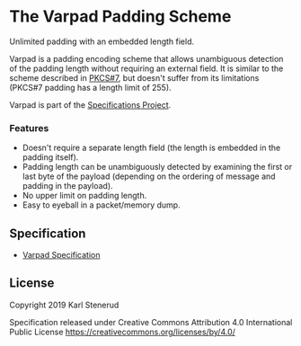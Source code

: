 The Varpad Padding Scheme
=========================

Unlimited padding with an embedded length field.

Varpad is a padding encoding scheme that allows unambiguous detection of the padding length without requiring an external field. It is similar to the scheme described in [PKCS#7](http://tools.ietf.org/html/rfc5652#section-6.3), but doesn't suffer from its limitations (PKCS#7 padding has a length limit of 255).

Varpad is part of the [Specifications Project](https://github.com/kstenerud/specifications).


### Features

 * Doesn't require a separate length field (the length is embedded in the padding itself).
 * Padding length can be unambiguously detected by examining the first or last byte of the payload (depending on the ordering of message and padding in the payload).
 * No upper limit on padding length.
 * Easy to eyeball in a packet/memory dump.



Specification
-------------

* [Varpad Specification](varpad-specification.md)



License
-------

Copyright 2019 Karl Stenerud

Specification released under Creative Commons Attribution 4.0 International Public License https://creativecommons.org/licenses/by/4.0/
